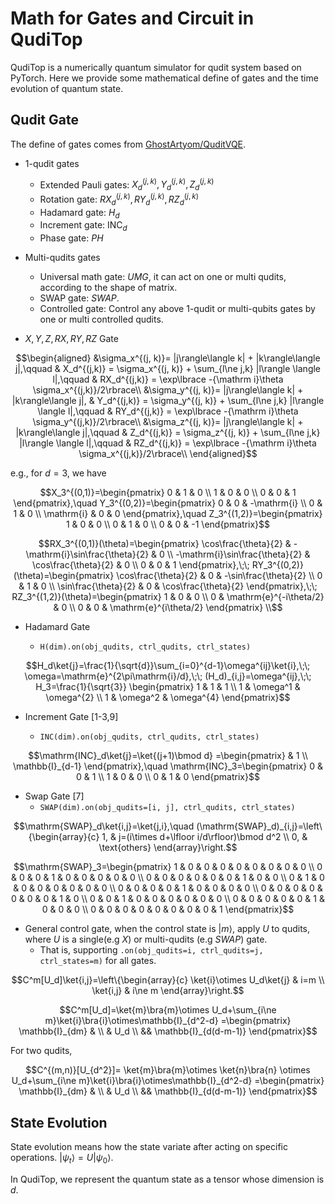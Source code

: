 # Math for Gates and Circuit in QudiTop

QudiTop is a numerically quantum simulator for qudit system based on PyTorch. Here we provide some mathematical define of gates and the time evolution of quantum state.

## Qudit Gate

The define of gates comes from [GhostArtyom/QuditVQE](https://github.com/GhostArtyom/QuditVQE/blob/main/QuditSim/QuditSim.md).

- 1-qudit gates
  - Extended Pauli gates: $X_d^{(j,k)},Y_d^{(j,k)},Z_d^{(j,k)}$
  - Rotation gate: $RX_d^{(j,k)},RY_d^{(j,k)},RZ_d^{(j,k)}$
  - Hadamard gate: $H_d$
  - Increment gate: $\mathrm{INC}_d$
  - Phase gate: $PH$

- Multi-qudits gates
  - Universal math gate: $UMG$, it can act on one or multi qudits, according to the shape of matrix.
  - SWAP gate: $SWAP$.
  - Controlled gate: Control any above 1-qudit or multi-qubits gates by one or multi controlled qudits.

- $X, Y, Z, RX, RY, RZ$ Gate

```math
\begin{aligned}
&\sigma_x^{(j, k)}= |j\rangle\langle k| + |k\rangle\langle j|,\qquad

& X_d^{(j,k)} = \sigma_x^{(j, k)} + \sum_{l\ne j,k} |l\rangle \langle l|,\qquad

& RX_d^{(j,k)} = \exp\lbrace -{\mathrm i}\theta \sigma_x^{(j,k)}/2\rbrace\\

&\sigma_y^{(j, k)}= |j\rangle\langle k| + |k\rangle\langle j|,

& Y_d^{(j,k)} = \sigma_y^{(j, k)} + \sum_{l\ne j,k} |l\rangle \langle l|,\qquad

& RY_d^{(j,k)} = \exp\lbrace -{\mathrm i}\theta \sigma_y^{(j,k)}/2\rbrace\\

&\sigma_z^{(j, k)}= |j\rangle\langle k| + |k\rangle\langle j|,\qquad

& Z_d^{(j,k)} = \sigma_z^{(j, k)}  + \sum_{l\ne j,k} |l\rangle \langle l|,\qquad

& RZ_d^{(j,k)} = \exp\lbrace -{\mathrm i}\theta \sigma_x^{(j,k)}/2\rbrace\\
\end{aligned}
```

e.g., for $d=3$, we have

```math
X_3^{(0,1)}=\begin{pmatrix}
0 & 1 & 0 \\ 1 & 0 & 0 \\ 0 & 0 & 1
\end{pmatrix},\quad
Y_3^{(0,2)}=\begin{pmatrix}
0 & 0 & -\mathrm{i} \\ 0 & 1 & 0 \\ \mathrm{i} & 0 & 0
\end{pmatrix},\quad
Z_3^{(1,2)}=\begin{pmatrix}
1 & 0 & 0 \\ 0 & 1 & 0 \\ 0 & 0 & -1
\end{pmatrix}
```

```math
RX_3^{(0,1)}(\theta)=\begin{pmatrix}
\cos\frac{\theta}{2} & -\mathrm{i}\sin\frac{\theta}{2} & 0 \\
-\mathrm{i}\sin\frac{\theta}{2} & \cos\frac{\theta}{2} & 0 \\
0 & 0 & 1
\end{pmatrix},\;\;
RY_3^{(0,2)}(\theta)=\begin{pmatrix}
\cos\frac{\theta}{2} & 0 & -\sin\frac{\theta}{2} \\ 0 & 1 & 0 \\ \sin\frac{\theta}{2} & 0 & \cos\frac{\theta}{2}
\end{pmatrix},\;\;
RZ_3^{(1,2)}(\theta)=\begin{pmatrix}
1 & 0 & 0 \\ 0 & \mathrm{e}^{-i\theta/2} & 0 \\ 0 & 0 & \mathrm{e}^{i\theta/2}
\end{pmatrix} \\
```

- Hadamard Gate

  - `H(dim).on(obj_qudits, ctrl_qudits, ctrl_states)`

```math
H_d\ket{j}=\frac{1}{\sqrt{d}}\sum_{i=0}^{d-1}\omega^{ij}\ket{i},\;\; \omega=\mathrm{e}^{2\pi\mathrm{i}/d},\;\;
(H_d)_{i,j}=\omega^{ij},\;\;
H_3=\frac{1}{\sqrt{3}}
\begin{pmatrix}
1 & 1 & 1 \\
1 & \omega^1 & \omega^{2} \\
1 & \omega^2 & \omega^{4}
\end{pmatrix}
```

- Increment Gate [1-3,9]

  - `INC(dim).on(obj_qudits, ctrl_qudits, ctrl_states)`

```math
\mathrm{INC}_d\ket{j}=\ket{(j+1)\bmod d}
=\begin{pmatrix}
& 1 \\ \mathbb{I}_{d-1}
\end{pmatrix},\quad
\mathrm{INC}_3=\begin{pmatrix}
0 & 0 & 1 \\ 1 & 0 & 0 \\ 0 & 1 & 0
\end{pmatrix}
```

- Swap Gate [7]
  - `SWAP(dim).on(obj_qudits=[i, j], ctrl_qudits, ctrl_states)`

```math
\mathrm{SWAP}_d\ket{i,j}=\ket{j,i},\quad
(\mathrm{SWAP}_d)_{i,j}=\left\{\begin{array}{c}
1, & j=(i\times d+\lfloor i/d\rfloor)\bmod d^2 \\
0, & \text{others}
\end{array}\right.
```

```math
\mathrm{SWAP}_3=\begin{pmatrix}
1 & 0 & 0 & 0 & 0 & 0 & 0 & 0 & 0 \\
0 & 0 & 0 & 1 & 0 & 0 & 0 & 0 & 0 \\
0 & 0 & 0 & 0 & 0 & 0 & 1 & 0 & 0 \\
0 & 1 & 0 & 0 & 0 & 0 & 0 & 0 & 0 \\
0 & 0 & 0 & 0 & 1 & 0 & 0 & 0 & 0 \\
0 & 0 & 0 & 0 & 0 & 0 & 0 & 1 & 0 \\
0 & 0 & 1 & 0 & 0 & 0 & 0 & 0 & 0 \\
0 & 0 & 0 & 0 & 0 & 1 & 0 & 0 & 0 \\
0 & 0 & 0 & 0 & 0 & 0 & 0 & 0 & 1
\end{pmatrix}
```

- General control gate, when the control state is $|{m}\rangle$, apply $U$ to qudits, where $U$ is a single(e.g $X$) or multi-qudits (e.g $SWAP$) gate.
  - That is, supporting `.on(obj_qudits=i, ctrl_qudits=j, ctrl_states=m)` for all gates.

```math
C^m[U_d]\ket{i,j}=\left\{\begin{array}{c}
\ket{i}\otimes U_d\ket{j} & i=m \\
\ket{i,j} & i\ne m
\end{array}\right.
```

```math
C^m[U_d]=\ket{m}\bra{m}\otimes U_d+\sum_{i\ne m}\ket{i}\bra{i}\otimes\mathbb{I}_{d^2-d}
=\begin{pmatrix}
\mathbb{I}_{dm} & \\ & U_d \\ && \mathbb{I}_{d(d-m-1)}
\end{pmatrix}
```

For two qudits,

```math
C^{(m,n)}[U_{d^2}]=
 \ket{m}\bra{m}\otimes
 \ket{n}\bra{n}
 \otimes U_d+\sum_{i\ne m}\ket{i}\bra{i}\otimes\mathbb{I}_{d^2-d}
=\begin{pmatrix}
\mathbb{I}_{dm} & \\ & U_d \\ && \mathbb{I}_{d(d-m-1)}
\end{pmatrix}
```

## State Evolution

State evolution means how the state variate after acting on specific operations. $|\psi_t\rangle = U|\psi_0\rangle$.

In QudiTop, we represent the quantum state as a tensor whose dimension is $d$.
